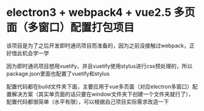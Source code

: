# electron3 + webpack4 + vue2.5 多页面（多窗口）配置打包项目

该项目是为了之后开发即时通讯项目而准备的，因为之前没接触过webpack，正好借此机会学一学

因为即时通讯项目想用vuetify，并且vuetify使用stylus进行css预处理的，所以package.json里面也配置了vuetify和stylus

配置代码都在build文件夹下面，主要应用于vue多页面（对应electron多窗口）配置解决方案（其实单页面的话只要在window文件夹下创建一个文件夹就行了），配置代码都很简单（水平有限），可以根据自己项目实际需求改造一下
